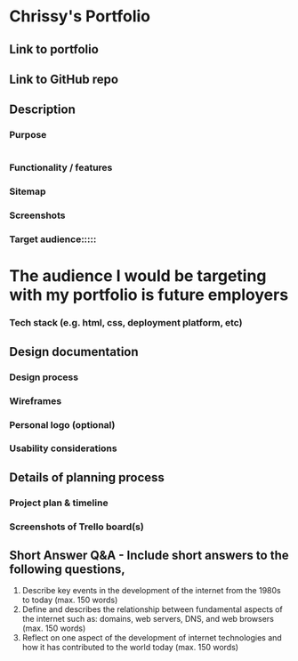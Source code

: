 # Chrissy's Portfolio 

## Link to portfolio

## Link to GitHub repo


## Description


### Purpose
# 
### Functionality / features
### Sitemap
### Screenshots



### Target audience:::::
# The audience I would be targeting with my portfolio is future employers 




### Tech stack (e.g. html, css, deployment platform, etc)

## Design documentation
### Design process
### Wireframes
### Personal logo (optional)
### Usability considerations

## Details of planning process
### Project plan & timeline
### Screenshots of Trello board(s)

## Short Answer Q&A - Include short answers to the following questions,
1. Describe key events in the development of the internet from the 1980s to today (max. 150 words)
2.  Define and describes the relationship between fundamental aspects of the internet such as: domains, web servers, DNS, and web browsers (max. 150 words)
3.  Reflect on one aspect of the development of internet technologies and how it has contributed to the world today (max. 150 words)
